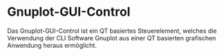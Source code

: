 # Gnuplot-GUI-Control

Das Gnuplot-GUI-Control ist ein QT basiertes Steuerelement, welches die Verwendung der CLI Software Gnuplot aus einer QT basierten grafischen Anwendung heraus ermöglicht.   
